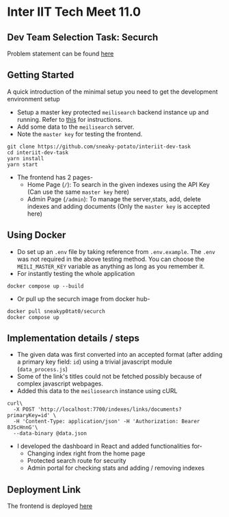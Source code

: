 # Inter IIT Tech Meet 11.0

## Dev Team Selection Task: Securch

Problem statement can be found [here](https://docs.google.com/document/d/12zAY7ysNDx3urRZWoFrQTDXwvo6xUmTtthQsxgDMbNg/edit?usp=sharing)

## Getting Started

A quick introduction of the minimal setup you need to get the development environment setup

- Setup a master key protected `meilisearch` backend instance up and running. Refer to [this](https://docs.meilisearch.com/learn/getting_started/quick_start.html#setup-and-installation) for instructions.
- Add some data to the `meilisearch` server.
- Note the `master key` for testing the frontend.

```shell
git clone https://github.com/sneaky-potato/interiit-dev-task
cd interiit-dev-task
yarn install
yarn start
```

- The frontend has 2 pages-
  - Home Page (`/`): To search in the given indexes using the API Key (Can use the same `master key` here)
  - Admin Page (`/admin`): To manage the server,stats, add, delete indexes and adding documents (Only the `master key` is accepted here)

## Using Docker

- Do set up an `.env` file by taking reference from `.env.example`. The `.env` was not required in the above testing method. You can choose the `MEILI_MASTER_KEY` variable as anything as long as you remember it.
- For instantly testing the whole application

```shell
docker compose up --build
```
- Or pull up the securch image from docker hub-

```shell
docker pull sneakyp0tat0/securch
docker compose up 
```

## Implementation details / steps

- The given data was first converted into an accepted format (after adding a primary key field: `id`) using a trivial javascript module (`data_process.js`)
- Some of the link's titles could not be fetched possibly because of complex javascript webpages.
- Added this data to the `meiliosearch` instance using cURL

```shell
curl\
  -X POST 'http://localhost:7700/indexes/links/documents?primaryKey=id' \
  -H 'Content-Type: application/json' -H 'Authorization: Bearer 8JScHnnG'\
  --data-binary @data.json
```

- I developed the dashboard in React and added functionalities for-
  - Changing index right from the home page
  - Protected search route for security
  - Admin portal for checking stats and adding / removing indexes

## Deployment Link

The frontend is deployed [here](http://elcloud.centralindia.cloudapp.azure.com:8080)
